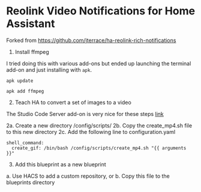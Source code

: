 # Reolink Video Notifications for Home Assistant

Forked from https://github.com/jterrace/ha-reolink-rich-notifications


1. Install ffmpeg

I tried doing this with various add-ons but ended up launching the terminal add-on and just installing with `apk`.

```
apk update

apk add ffmpeg
```

2. Teach HA to convert a set of images to a video 

The Studio Code Server add-on is very nice for these steps [link](https://community.home-assistant.io/t/home-assistant-community-add-on-visual-studio-code/107863)

2a. Create a new directory /config/scripts/
2b. Copy the create_mp4.sh file to this new directory 
2c. Add the following line to configuration.yaml

```
shell_command:
  create_gif: /bin/bash /config/scripts/create_mp4.sh "{{ arguments }}"
```

3. Add this blueprint as a new blueprint

a. Use HACS to add a custom repository, or
b. Copy this file to the blueprints directory